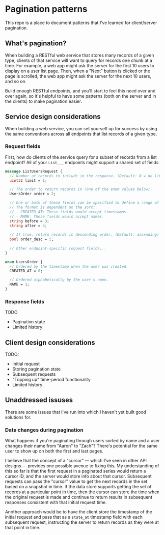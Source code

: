 # Pagination patterns

This repo is a place to document patterns that I've learned for client/server pagination.

## What's pagination?

When building a RESTful web service that stores many records of a given type, clients of that service will want to query for records one chunk at a time. For example, a web app might ask the server for the first 10 users to display on a user list page. Then, when a "Next" button is clicked or the page is scrolled, the web app might ask the server for the next 10 users, and so on.

Build enough RESTful endpoints, and you'll start to feel this need over and over again, so it's helpful to have some patterns (both on the server and in the clients) to make pagination easier.

## Service design considerations

When building a web service, you can set yourself up for success by using the same conventions across all endpoints that list records of a given type.

### Request fields

First, how do clients of the service query for a subset of records from a list endpoint? All of your `List___` endpoints might support a shared set of fields:

```protobuf
message ListUsersRequest {
  // Number of records to include in the response. (Default: 0 = no limit)
  uint32 limit = 1;

  // The order to return records in (one of the enum values below).
  UsersOrder order = 2;

  // One or both of these fields can be specified to define a range of records.
  // The format is dependent on the sort:
  // - CREATED_AT: These fields would accept timestamps.
  // - NAME: These fields would accept names.
  string before = 3;
  string after = 4;
  
  // If true, return records in descending order. (Default: ascending)
  bool order_desc = 5;
  
  // Other endpoint-specific request fields...
}

enum UsersOrder {
  // Ordered by the timestamp when the user was created.
  CREATED_AT = 0;

  // Ordered alphabetically by the user's name.
  NAME = 1;
}
```

### Response fields

TODO
- Pagination state
- Limited history

## Client design considerations

TODO:
- Initial request
- Storing pagination state
- Subsequent requests
- "Topping up" time-period functionality
- Limited history

## Unaddressed issuses

There are some issues that I've run into which I haven't yet built good solutions for.

### Data changes during pagination

What happens if you're paginating through users sorted by name and a user changes their name from "Aaron" to "Zach"? There's potential for the same user to show up on both the first and last pages.

I believe that the concept of a "cursor" — which I've seen in other API designs — provides one possible avenue to fixing this. My understanding of this so far is that the first request in a paginated series would return a cursor ID, and the server would store info about that cursor. Subsequent requests can pass the "cursor" value to get the next records in the set based on a snapshot in time. If the data store supports getting the set of records at a particular point in time, then the cursor can store the time when the original request is made and continue to return results in subsequent responses consistent with that initial request time.

Another approach would be to have the client store the timestamp of the initial request and pass that as a `state_at` timestamp field with each subsequent request, instructing the server to return records as they were at that point in time.
